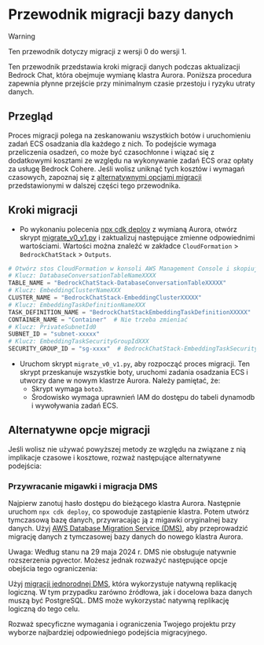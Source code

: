 # Przewodnik migracji bazy danych

> [!Warning]
> Ten przewodnik dotyczy migracji z wersji 0 do wersji 1.

Ten przewodnik przedstawia kroki migracji danych podczas aktualizacji Bedrock Chat, która obejmuje wymianę klastra Aurora. Poniższa procedura zapewnia płynne przejście przy minimalnym czasie przestoju i ryzyku utraty danych.

## Przegląd

Proces migracji polega na zeskanowaniu wszystkich botów i uruchomieniu zadań ECS osadzania dla każdego z nich. To podejście wymaga przeliczenia osadzeń, co może być czasochłonne i wiązać się z dodatkowymi kosztami ze względu na wykonywanie zadań ECS oraz opłaty za usługę Bedrock Cohere. Jeśli wolisz uniknąć tych kosztów i wymagań czasowych, zapoznaj się z [alternatywnymi opcjami migracji](#alternative-migration-options) przedstawionymi w dalszej części tego przewodnika.

## Kroki migracji

- Po wykonaniu polecenia [npx cdk deploy](../README.md#deploy-using-cdk) z wymianą Aurora, otwórz skrypt [migrate_v0_v1.py](./migrate_v0_v1.py) i zaktualizuj następujące zmienne odpowiednimi wartościami. Wartości można znaleźć w zakładce `CloudFormation` > `BedrockChatStack` > `Outputs`.

```py
# Otwórz stos CloudFormation w konsoli AWS Management Console i skopiuj wartości z zakładki Outputs.
# Klucz: DatabaseConversationTableNameXXXX
TABLE_NAME = "BedrockChatStack-DatabaseConversationTableXXXXX"
# Klucz: EmbeddingClusterNameXXX
CLUSTER_NAME = "BedrockChatStack-EmbeddingClusterXXXXX"
# Klucz: EmbeddingTaskDefinitionNameXXX
TASK_DEFINITION_NAME = "BedrockChatStackEmbeddingTaskDefinitionXXXXX"
CONTAINER_NAME = "Container"  # Nie trzeba zmieniać
# Klucz: PrivateSubnetId0
SUBNET_ID = "subnet-xxxxx"
# Klucz: EmbeddingTaskSecurityGroupIdXXX
SECURITY_GROUP_ID = "sg-xxxx"  # BedrockChatStack-EmbeddingTaskSecurityGroupXXXXX
```

- Uruchom skrypt `migrate_v0_v1.py`, aby rozpocząć proces migracji. Ten skrypt przeskanuje wszystkie boty, uruchomi zadania osadzania ECS i utworzy dane w nowym klastrze Aurora. Należy pamiętać, że:
  - Skrypt wymaga `boto3`.
  - Środowisko wymaga uprawnień IAM do dostępu do tabeli dynamodb i wywoływania zadań ECS.

## Alternatywne opcje migracji

Jeśli wolisz nie używać powyższej metody ze względu na związane z nią implikacje czasowe i kosztowe, rozważ następujące alternatywne podejścia:

### Przywracanie migawki i migracja DMS

Najpierw zanotuj hasło dostępu do bieżącego klastra Aurora. Następnie uruchom `npx cdk deploy`, co spowoduje zastąpienie klastra. Potem utwórz tymczasową bazę danych, przywracając ją z migawki oryginalnej bazy danych.
Użyj [AWS Database Migration Service (DMS)](https://aws.amazon.com/dms/), aby przeprowadzić migrację danych z tymczasowej bazy danych do nowego klastra Aurora.

Uwaga: Według stanu na 29 maja 2024 r. DMS nie obsługuje natywnie rozszerzenia pgvector. Możesz jednak rozważyć następujące opcje obejścia tego ograniczenia:

Użyj [migracji jednorodnej DMS](https://docs.aws.amazon.com/dms/latest/userguide/dm-migrating-data.html), która wykorzystuje natywną replikację logiczną. W tym przypadku zarówno źródłowa, jak i docelowa baza danych muszą być PostgreSQL. DMS może wykorzystać natywną replikację logiczną do tego celu.

Rozważ specyficzne wymagania i ograniczenia Twojego projektu przy wyborze najbardziej odpowiedniego podejścia migracyjnego.